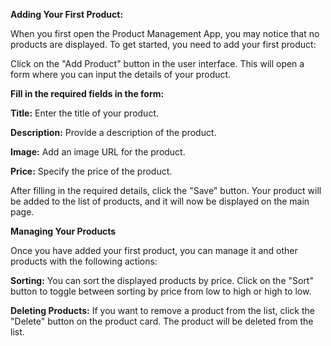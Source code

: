 **Adding Your First Product:**  

When you first open the Product Management App, you may notice that no products are displayed. To get started, you need to add your first product:  

Click on the "Add Product" button in the user interface. This will open a form where you can input the details of your product.

**Fill in the required fields in the form:**  

**Title:** Enter the title of your product.  

**Description:** Provide a description of the product.  

**Image:** Add an image URL for the product.  

**Price:** Specify the price of the product.  
  
After filling in the required details, click the "Save" button. Your product will be added to the list of products, and it will now be displayed on the main page.

**Managing Your Products**  

Once you have added your first product, you can manage it and other products with the following actions:  

**Sorting:** You can sort the displayed products by price. Click on the "Sort" button to toggle between sorting by price from low to high or high to low.  

**Deleting Products:** If you want to remove a product from the list, click the "Delete" button on the product card. The product will be deleted from the list.  

